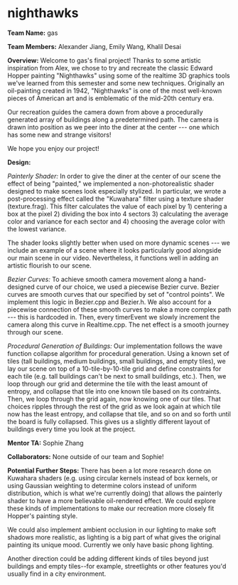 # nighthawks

**Team Name:**
gas

**Team Members:**
Alexander Jiang, Emily Wang, Khalil Desai

**Overview:**
Welcome to gas's final project! Thanks to some artistic inspiration from Alex, we chose to try and 
recreate the classic Edward Hopper painting "Nighthawks" using some of the realtime 3D graphics tools
we've learned from this semester and some new techniques. Originally an oil-painting created in 1942,
"Nighthawks" is one of the most well-known pieces of American art and is emblematic of the mid-20th century
era.

Our recreation guides the camera down from above a procedurally generated array of buildings along a predetermined path.
The camera is drawn into position as we peer into the diner at the center --- one which has some new and strange visitors!

We hope you enjoy our project!

**Design:**

*Painterly Shader:*
In order to give the diner at the center of our scene the effect of being "painted," we implemented a non-photorealistic
shader designed to make scenes look especially stylized. In particular, we wrote a post-processing effect called the "Kuwahara"
filter using a texture shader (texture.frag). This filter calculates the value of each pixel by 1) centering a box at the pixel 2) dividing the box
into 4 sectors 3) calculating the average color and variance for each sector and 4) choosing the average color with the lowest variance.

The shader looks slightly better when used on more dynamic scenes --- we include an example of a scene where it looks particularly good
alongside our main scene in our video. Nevertheless, it functions well in adding an artistic flourish to our scene.

*Bezier Curves:*
To achieve smooth camera movement along a hand-designed curve of our choice, we used a piecewise Bezier curve.
Bezier curves are smooth curves that our specified by set of "control points". We implement this logic in Bezier.cpp and Bezier.h. We also 
account for a piecewise connection of these smooth curves to make a more complex path --- this is hardcoded in. Then, every timerEvent we
slowly increment the camera along this curve in Realtime.cpp. The net effect is a smooth journey through our scene.

*Procedural Generation of Buildings:*
Our implementation follows the wave function collapse algorithm for procedural generation. Using a known set of tiles (tall buildings, medium buildings, 
small buildings, and empty tiles), we lay our scene on top of a 10-tile-by-10-tile grid and define constraints for each tile (e.g. tall buildings can't be next
to small buildings, etc.). Then, we loop through our grid and determine the tile with the least amount of entropy, and collapse that tile into one known tile
based on its contraints. Then, we loop through the grid again, now knowing one of our tiles. That choices ripples through the rest of the grid as we look
again at which tile now has the least entropy, and collapse that tile, and so on and so forth until the board is fully collapsed. This gives us a slightly
different layout of buildings every time you look at the project.

**Mentor TA:**
Sophie Zhang

**Collaborators:**
None outside of our team and Sophie!

**Potential Further Steps:**
There has been a lot more research done on Kuwahara shaders (e.g. using circular kernels instead of box kernels, or using Gaussian weighting to determine colors instead of uniform distribution, which is what we're currently doing) that allows the painterly shader to have a more believable oil-rendered effect. We could explore these kinds of implementations to make our recreation more closely fit Hopper's painting style.

We could also implement ambient occlusion in our lighting to make soft shadows more realistic, as lighting is a big part of what gives the original painting its unique mood. Currently we only have basic phong lighting.

Another direction could be adding different kinds of tiles beyond just buildings and empty tiles--for example, streetlights or other features you'd usually find in a city environment.
